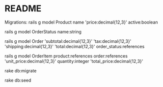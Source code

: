 # README
Migrations:
rails g model Product name 'price:decimal{12,3}' active:boolean

rails g model OrderStatus name:string

rails g model Order 'subtotal:decimal{12,3}' 'tax:decimal{12,3}' 'shipping:decimal{12,3}' 'total:decimal{12,3}' order_status:references

rails g model OrderItem product:references order:references 'unit_price:decimal{12,3}' quantity:integer 'total_price:decimal{12,3}'

rake db:migrate

rake db:seed
